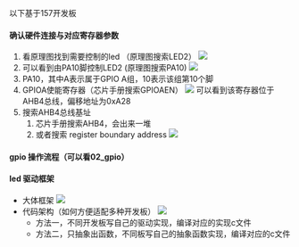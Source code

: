 以下基于157开发板 

#### 确认硬件连接与对应寄存器参数
1. 看原理图找到需要控制的led （原理图搜索LED2）
  ![](https://picbed-xunxun.oss-cn-shanghai.aliyuncs.com/20220119162846.png)
2. 可以看到由PA10脚控制LED2 (原理图搜索PA10)
   ![](https://picbed-xunxun.oss-cn-shanghai.aliyuncs.com/20220119163057.png)
3. PA10，其中A表示属于GPIO A组，10表示该组第10个脚
4. GPIOA使能寄存器（芯片手册搜索GPIOAEN）
   ![](https://picbed-xunxun.oss-cn-shanghai.aliyuncs.com/20220119164116.png)
   可以看到该寄存器位于AHB4总线，偏移地址为0xA28
5. 搜索AHB4总线基址
   1. 芯片手册搜索AHB4，会出来一堆
   2. 或者搜索 register boundary address
   ![](https://picbed-xunxun.oss-cn-shanghai.aliyuncs.com/20220119164647.png)

#### gpio 操作流程（可以看02_gpio）


#### led 驱动框架
* 大体框架
    ![](https://picbed-xunxun.oss-cn-shanghai.aliyuncs.com/20220119173836.png)
* 代码架构（如何方便适配多种开发板）
    ![](https://picbed-xunxun.oss-cn-shanghai.aliyuncs.com/20220119173937.png)
    * 方法一，不同开发板写自己的驱动实现，编译对应的实现c文件
    * 方法二，只抽象出函数，不同板写自己的抽象函数实现，编译对应的c文件